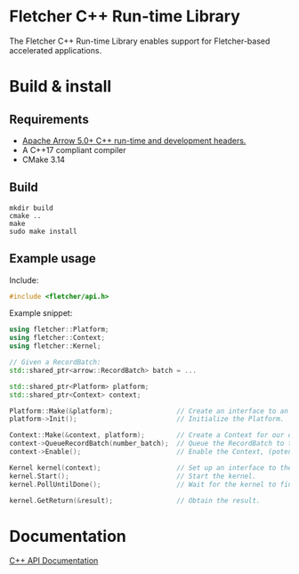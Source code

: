 # Fletcher C++ Run-time Library

The Fletcher C++ Run-time Library enables support for Fletcher-based accelerated
applications.

# Build & install

## Requirements

- [Apache Arrow 5.0+ C++ run-time and development headers.](https://arrow.apache.org/install)
- A C++17 compliant compiler
- CMake 3.14

## Build

```console
mkdir build
cmake ..
make
sudo make install
```

## Example usage

Include:

```c++
#include <fletcher/api.h>
```

Example snippet:

```c++
using fletcher::Platform;
using fletcher::Context;
using fletcher::Kernel;

// Given a RecordBatch:
std::shared_ptr<arrow::RecordBatch> batch = ...

std::shared_ptr<Platform> platform;
std::shared_ptr<Context> context;

Platform::Make(&platform);                // Create an interface to an auto-detected FPGA Platform.
platform->Init();                         // Initialize the Platform.

Context::Make(&context, platform);        // Create a Context for our data on the Platform.
context->QueueRecordBatch(number_batch);  // Queue the RecordBatch to the Context.
context->Enable();                        // Enable the Context, (potentially transferring the data to FPGA).

Kernel kernel(context);                   // Set up an interface to the Kernel, supplying the Context.
kernel.Start();                           // Start the kernel.
kernel.PollUntilDone();                   // Wait for the kernel to finish.

kernel.GetReturn(&result);                // Obtain the result.
```

# Documentation

[C++ API Documentation](https://abs-tudelft.github.io/fletcher/api/fletcher-cpp/)
